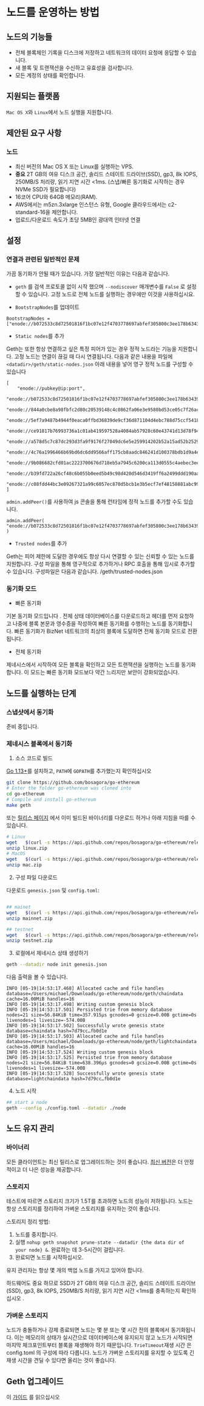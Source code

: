 # 노드를 운영하는 방법

## 노드의 기능들

* 전체 블록체인 기록을 디스크에 저장하고 네트워크의 데이터 요청에 응답할 수 있습니다.
* 새 블록 및 트랜잭션을 수신하고 유효성을 검사합니다.
* 모든 계정의 상태를 확인합니다.

## 지원되는 플랫폼

`Mac OS X`와 `Linux`에서 노드 실행을 지원합니다.

## 제안된 요구 사항

### 노드
- 최신 버전의 Mac OS X 또는 Linux를 실행하는 VPS.
- **중요** 2T GB의 여유 디스크 공간, 솔리드 스테이트 드라이브(SSD), gp3, 8k IOPS, 250MB/S 처리량, 읽기 지연 시간 <1ms. (스냅/빠른 동기화로 시작하는 경우 NVMe SSD가 필요합니다)
- 16코어 CPU와 64GB 메모리(RAM).
- AWS에서는 m5zn.3xlarge 인스턴스 유형, Google 클라우드에서는 c2-standard-16을 제안합니다.
- 업로드/다운로드 속도가 초당 5MB인 광대역 인터넷 연결

## 설정

### 연결과 관련된 일반적인 문제

가끔 동기화가 안될 때가 있습니다. 가장 일반적인 이유는 다음과 같습니다.

- `geth` 를 검색 프로토콜 없이 시작 했으며 `--nodiscover` 매개변수를 `False` 로 설정할 수 있습니다. 고정 노드로 전체 노드를 실행하는 경우에만 이것을 사용하십시요.

- `BootstrapNodes`를 업데이트

```
BootstrapNodes = ["enode://b072533c8d72501816f1bc07e12f4703778697abfef305800c3ee178b63439e537c4570b5b4b491582e901cb176616826ed071539cbbf26fe46ee8571992293a@13.228.4.203:30303","enode://4c76a1996466b69bd6dc6dd9566aff175cb8aadc846241d100378bdb1d9a4ea47196d9f660d308954ed8a2c725c4f6f4616e9cf108abb5efd766ad9bc7c9af35@3.39.127.36:30303"]
```

- `Static nodes`를 추가

Geth는 또한 항상 연결하고 싶은 특정 피어가 있는 경우 정적 노드라는 기능을 지원합니다. 고정 노드는 연결이 끊길 때 다시 연결됩니다. 
다음과 같은 내용을 파일에 `<datadir>/geth/static-nodes.json` 아래 내용을 넣어 영구 정적 노드를 구성할 수 있습니다
```
[
    "enode://pubkey@ip:port",
    "enode://b072533c8d72501816f1bc07e12f4703778697abfef305800c3ee178b63439e537c4570b5b4b491582e901cb176616826ed071539cbbf26fe46ee8571992293a@13.228.4.203:30303",
    "enode://844a0cbe8a98fbfc2d80c20539148c4c0862fa06e3e9580bd53ce05c7f26ac4a5cb78369adcb7ac146062273cb437a6e4dd1022cf5a42e31409e279741494a11@54.255.235.26:30303",
    "enode://5ef7a9487b4944f0eaca0ffbd36839de9cf36d871104d4ebc788d75ccf5418e3103bb73791cfc8942b80dba33aad7daa6aed709ba4ee1efa26564f7af523f9c5@54.169.187.148:30303",
    "enode://ce91817b76993736a1c01ab419597528a4084ab57928c60e43741d13d78f941396895d33a3b8ab9286cd403f8520a873af0c692151905b51b7ea7370d832d3bc@18.136.209.89:30303",
    "enode://a578d5c7c87dc293d3fa9f9176f27049dc6e5e259914202b52a15ad52b2529fd375b62e055097ff520a7f93a876d1fcbca5ef0b32dab273e474db907f33d97b3@13.215.191.60:30303",
    "enode://4c76a1996466b69bd6dc6dd9566aff175cb8aadc846241d100378bdb1d9a4ea47196d9f660d308954ed8a2c725c4f6f4616e9cf108abb5efd766ad9bc7c9af35@3.39.127.36:30303",
    "enode://9b086682cfd01ac2223700676d718eb5a7945c6200ca113d0555c4aebec3ee19a6161a88fbee50662254976d9a97c4c5b7e50f55bfbf7ed598cd8c5c078dbd7d@54.180.121.94:30303",
    "enode://b39fd722a26cf48c6b055b0eed5b49c98d420d546d3419ff6a2499ddd190aa5a4e7371343d63a0150e7695bb42387b3d6837f99a49db8f05d78fc775689e2210@15.164.170.19:30303",
    "enode://c08fdd44bc3e09267321a99c6057ec870d5bcb1e3b5ecf7ef48158881abc99d1cca2174328e80917003c1ee27908792badc148a80dc3bdee365c748fcd046723@54.180.93.83:30303"
]
```

`admin.addPeer()`를 사용하여 js 콘솔을 통해 런타임에 정적 노드를 추가할 수도 있습니다.

```
admin.addPeer( "enode://b072533c8d72501816f1bc07e12f4703778697abfef305800c3ee178b63439e537c4570b5b4b491582e901cb176616826ed071539cbbf26fe46ee8571992293a@13.228.4.203:30303"
)
```

- `Trusted nodes`를 추가

Geth는 피어 제한에 도달한 경우에도 항상 다시 연결할 수 있는 신뢰할 수 있는 노드를 지원합니다. 
구성 파일을 통해 영구적으로 추가하거나 RPC 호출을 통해 임시로 추가할 수 있습니다.
구성파일은 다음과 같습니다. <datadir>/geth/trusted-nodes.json


### 동기화 모드

* 빠른 동기화

기본 동기화 모드입니다 . 전체 상태 데이터베이스를 다운로드하고 헤더를 먼저 요청하고 나중에 블록 본문과 영수증을 작성하여 빠른 동기화를 수행하는 노드를 동기화합니다. 
빠른 동기화가 BizNet 네트워크의 최상의 블록에 도달하면 전체 동기화 모드로 전환됩니다.

* 전체 동기화

제네시스에서 시작하여 모든 블록을 확인하고 모든 트랜잭션을 실행하는 노드를 동기화합니다. 이 모드는 빠른 동기화 모드보다 약간 느리지만 보안이 강화되었습니다.

## 노드를 실행하는 단계

### 스냅샷에서 동기화

준비 중입니다.


### 제네시스 블록에서 동기화

1. 소스 코드로 빌드

[Go 1.13+](https://golang.org/doc/install)를 설치하고, `PATH`에 `GOPATH`를 추가했는지 확인하십시오

```bash
git clone https://github.com/bosagora/go-ethereum
# Enter the folder go-ethereum was cloned into
cd go-ethereum
# Compile and install go-ethereum
make geth
```

또는 [릴리스 페이지](https://github.com/bosagora/go-ethereum/releases/latest) 에서 이미 빌드된 바이너리를 다운로드 하거나 아래 지침을 따를 수 있습니다.
```bash
# Linux
wget   $(curl -s https://api.github.com/repos/bosagora/go-ethereum/releases/latest |grep browser_ |grep linux |cut -d\" -f4)
unzip linux.zip
# MacOS
wget   $(curl -s https://api.github.com/repos/bosagora/go-ethereum/releases/latest |grep browser_ |grep mac |cut -d\" -f4)
unzip mac.zip
```

2. 구성 파일 다운로드

다운로드 `genesis.json` 및 `config.toml`:

```bash

## mainet
wget   $(curl -s https://api.github.com/repos/bosagora/go-ethereum/releases/latest |grep browser_ |grep mainnet |cut -d\" -f4)  
unzip mainnet.zip

## testnet
wget   $(curl -s https://api.github.com/repos/bosagora/go-ethereum/releases/latest |grep browser_ |grep testnet |cut -d\" -f4)
unzip testnet.zip
```

3. 로컬에서 제네시스 상태 생성하기

```bash
geth --datadir node init genesis.json
```

다음 출력을 볼 수 있습니다.

```
INFO [05-19|14:53:17.468] Allocated cache and file handles         database=/Users/michael/Downloads/go-ethereum/node/geth/chaindata cache=16.00MiB handles=16
INFO [05-19|14:53:17.498] Writing custom genesis block
INFO [05-19|14:53:17.501] Persisted trie from memory database      nodes=21 size=56.84KiB time=357.915µs gcnodes=0 gcsize=0.00B gctime=0s livenodes=1 livesize=-574.00B
INFO [05-19|14:53:17.502] Successfully wrote genesis state         database=chaindata hash=7d79cc…fb0d1e
INFO [05-19|14:53:17.503] Allocated cache and file handles         database=/Users/michael/Downloads/go-ethereum/node/geth/lightchaindata cache=16.00MiB handles=16
INFO [05-19|14:53:17.524] Writing custom genesis block
INFO [05-19|14:53:17.525] Persisted trie from memory database      nodes=21 size=56.84KiB time=638.396µs gcnodes=0 gcsize=0.00B gctime=0s livenodes=1 livesize=-574.00B
INFO [05-19|14:53:17.528] Successfully wrote genesis state         database=lightchaindata hash=7d79cc…fb0d1e
```

4. 노드 시작


```bash
## start a node
geth --config ./config.toml --datadir ./node
```

## 노드 유지 관리
 
### 바이너리
모든 클라이언트는 최신 릴리스로 업그레이드하는 것이 좋습니다. [최신 버전](https://github.com/bosagora/go-ethereum/releases/latest)은 더 안정적이고 더 나은 성능을 제공합니다.

### 스토리지
테스트에 따르면 스토리지 크기가 1.5T를 초과하면 노드의 성능이 저하됩니다. 노드는 항상 스토리지를 정리하여 가벼운 스토리지를 유지하는 것이 좋습니다.

스토리지 정리 방법:

1. 노드를 중지합니다.
2. 실행 `nohup geth snapshot prune-state --datadir {the data dir of your node} &`. 완료하는 데 3-5시간이 걸립니다.
3. 완료되면 노드를 시작하십시오.

유지 관리자는 항상 몇 개의 백업 노드를 가지고 있어야 합니다.

하드웨어도 중요 하므로 SSD가 2T GB의 여유 디스크 공간, 솔리드 스테이트 드라이브(SSD), gp3, 8k IOPS, 250MB/S 처리량, 읽기 지연 시간 <1ms를 충족하는지 확인하십시오 .

### 가벼운 스토리지
노드가 충돌하거나 강제 종료되면 노드는 몇 분 또는 몇 시간 전의 블록에서 동기화됩니다. 
이는 메모리의 상태가 실시간으로 데이터베이스에 유지되지 않고 노드가 시작되면 마지막 체크포인트부터 블록을 재생해야 하기 때문입니다. 
`TrieTimeout`재생 시간 은 config.toml 의 구성에 따라 다릅니다.
노드가 가벼운 스토리지를 유지할 수 있도록 긴 재생 시간을 견딜 수 있다면 올리는 것이 좋습니다.

## Geth 업그레이드

이 [가이드](./upgrading.md) 를 읽으십시오

